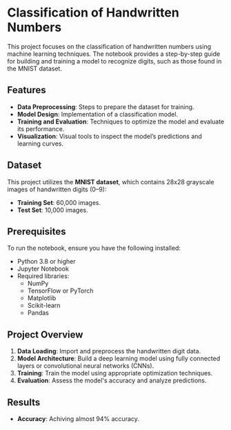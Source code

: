 # Classification of Handwritten Numbers

This project focuses on the classification of handwritten numbers using machine learning techniques. The notebook provides a step-by-step guide for building and training a model to recognize digits, such as those found in the MNIST dataset.

## Features
- **Data Preprocessing**: Steps to prepare the dataset for training.
- **Model Design**: Implementation of a classification model.
- **Training and Evaluation**: Techniques to optimize the model and evaluate its performance.
- **Visualization**: Visual tools to inspect the model’s predictions and learning curves.

## Dataset
This project utilizes the **MNIST dataset**, which contains 28x28 grayscale images of handwritten digits (0–9):
- **Training Set**: 60,000 images.
- **Test Set**: 10,000 images.

## Prerequisites
To run the notebook, ensure you have the following installed:
- Python 3.8 or higher
- Jupyter Notebook
- Required libraries:
  - NumPy
  - TensorFlow or PyTorch
  - Matplotlib
  - Scikit-learn
  - Pandas 

## Project Overview
1. **Data Loading**: Import and preprocess the handwritten digit data.
2. **Model Architecture**: Build a deep learning model using fully connected layers or convolutional neural networks (CNNs).
3. **Training**: Train the model using appropriate optimization techniques.
4. **Evaluation**: Assess the model's accuracy and analyze predictions.

## Results
- **Accuracy**: Achiving almost 94% accuracy.
